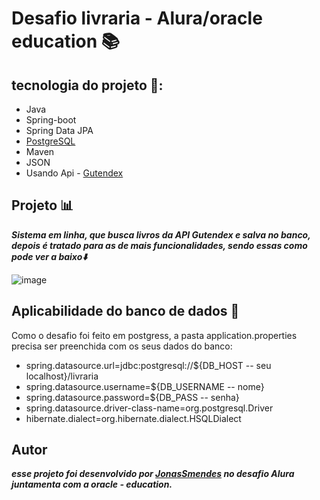 # Desafio livraria - Alura/oracle education 📚

## tecnologia do projeto 📖:

* Java
* Spring-boot
* Spring Data JPA
* [PostgreSQL](https://www.postgresql.org/docs/)
* Maven
* JSON
* Usando Api - [Gutendex](https://gutendex.com/)

## Projeto 📊

***Sistema em linha, que busca livros da API Gutendex e salva no banco, depois
é tratado para as de mais funcionalidades, sendo essas como pode ver a baixo⬇️***

![image](https://github.com/JonasSMendes/livraria-desafio-oracle-education/assets/119429346/38225385-3fb8-4bd0-9cbc-fc0dbe6a47c2)

## Aplicabilidade do banco de dados 📍

Como o desafio foi feito em postgress, a pasta application.properties precisa ser preenchida com os seus dados do banco:

* spring.datasource.url=jdbc:postgresql://${DB_HOST -- seu localhost}/livraria
* spring.datasource.username=${DB_USERNAME  -- nome}
* spring.datasource.password=${DB_PASS  -- senha}
* spring.datasource.driver-class-name=org.postgresql.Driver
* hibernate.dialect=org.hibernate.dialect.HSQLDialect

## Autor

***esse projeto foi desenvolvido por [JonasSmendes](https://repositorio-jonas-mendes.vercel.app/) no desafio Alura juntamenta com a oracle - education.***

